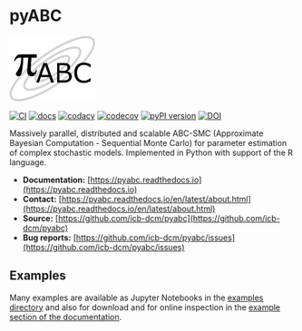 # pyABC

<img src="https://raw.githubusercontent.com/ICB-DCM/pyABC/master/doc/logo/logo.png" alt="pyABC logo" width="30%"/>

[![CI](https://github.com/ICB-DCM/pyABC/workflows/CI/badge.svg)](https://github.com/ICB-DCM/pyABC/actions)
[![docs](https://readthedocs.org/projects/pyabc/badge/?version=latest)](http://pyabc.readthedocs.io/en/latest/)
[![codacy](https://api.codacy.com/project/badge/Grade/923a9ab160e6420b9fc468701be60a98)](https://www.codacy.com/app/yannikschaelte/pyABC?utm_source=github.com&amp;utm_medium=referral&amp;utm_content=ICB-DCM/pyABC&amp;utm_campaign=Badge_Grade)
[![codecov](https://codecov.io/gh/ICB-DCM/pyABC/branch/master/graph/badge.svg)](https://codecov.io/gh/ICB-DCM/pyABC)
[![pyPI version](https://badge.fury.io/py/pyabc.svg)](https://badge.fury.io/py/pyabc)
[![DOI](https://zenodo.org/badge/DOI/10.5281/zenodo.3364560.svg)](https://doi.org/10.5281/zenodo.3364560)

Massively parallel, distributed and scalable ABC-SMC
(Approximate Bayesian Computation - Sequential Monte Carlo)
for parameter estimation of complex stochastic models.
Implemented in Python with support of the R language.

- **Documentation:** [https://pyabc.readthedocs.io](https://pyabc.readthedocs.io)
- **Contact:** [https://pyabc.readthedocs.io/en/latest/about.html](https://pyabc.readthedocs.io/en/latest/about.html)
- **Source:** [https://github.com/icb-dcm/pyabc](https://github.com/icb-dcm/pyabc)
- **Bug reports:** [https://github.com/icb-dcm/pyabc/issues](https://github.com/icb-dcm/pyabc/issues)

## Examples

Many examples are available as Jupyter Notebooks in the
[examples directory](https://github.com/icb-dcm/pyabc/tree/master/doc/examples)
and also for download and for online inspection in the
[example section of the documentation](http://pyabc.readthedocs.io/en/latest/examples.html).
